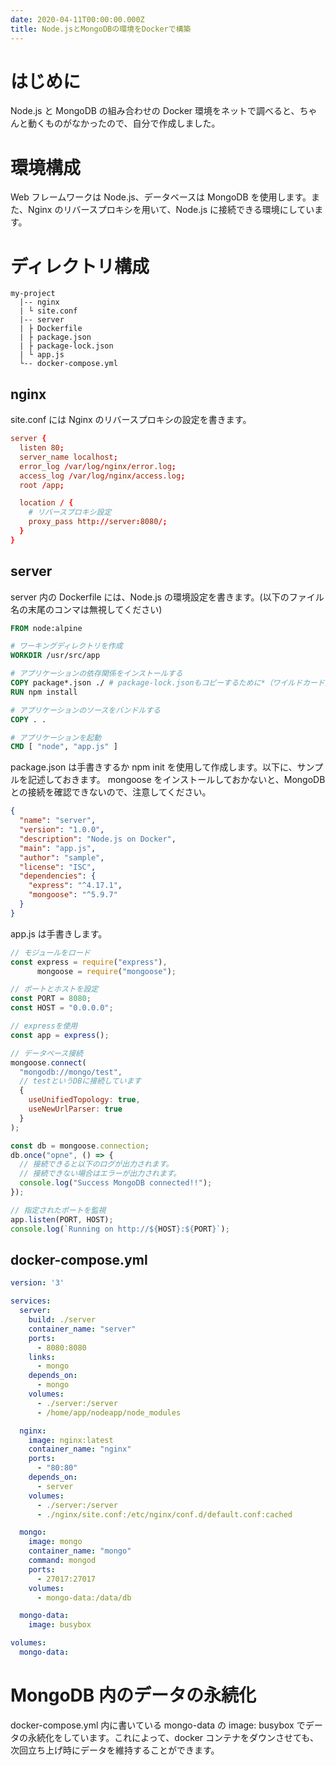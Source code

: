 ```yaml
---
date: 2020-04-11T00:00:00.000Z
title: Node.jsとMongoDBの環境をDockerで構築
---
```


# はじめに
Node.js と MongoDB の組み合わせの Docker 環境をネットで調べると、ちゃんと動くものがなかったので、自分で作成しました。

# 環境構成
Web フレームワークは Node.js、データベースは MongoDB を使用します。また、Nginx のリバースプロキシを用いて、Node.js に接続できる環境にしています。

# ディレクトリ構成
```
my-project
  |-- nginx
  | └ site.conf
  |-- server
  | ├ Dockerfile
  | ├ package.json
  | ├ package-lock.json
  | └ app.js
  └-- docker-compose.yml
```

## nginx
site.conf には Nginx のリバースプロキシの設定を書きます。

```site.conf
server {
  listen 80;
  server_name localhost;
  error_log /var/log/nginx/error.log;
  access_log /var/log/nginx/access.log;
  root /app;

  location / {
    # リバースプロキシ設定
    proxy_pass http://server:8080/;
  }
}
```

## server
server 内の Dockerfile には、Node.js の環境設定を書きます。(以下のファイル名の末尾のコンマは無視してください)

```Dockerfile
FROM node:alpine

# ワーキングディレクトリを作成
WORKDIR /usr/src/app

# アプリケーションの依存関係をインストールする
COPY package*.json ./ # package-lock.jsonもコピーするために*（ワイルドカード）を使用しています
RUN npm install

# アプリケーションのソースをバンドルする
COPY . .

# アプリケーションを起動
CMD [ "node", "app.js" ]
```

package.json は手書きするか npm init を使用して作成します。以下に、サンプルを記述しておきます。
mongoose をインストールしておかないと、MongoDB との接続を確認できないので、注意してください。

```package.json
{
  "name": "server",
  "version": "1.0.0",
  "description": "Node.js on Docker",
  "main": "app.js",
  "author": "sample",
  "license": "ISC",
  "dependencies": {
    "express": "^4.17.1",
    "mongoose": "^5.9.7"
  }
}
```

app.js は手書きします。
``` app.js
// モジュールをロード
const express = require("express"),
      mongoose = require("mongoose");

// ポートとホストを設定
const PORT = 8080;
const HOST = "0.0.0.0";

// expressを使用
const app = express();

// データベース接続
mongoose.connect(
  "mongodb://mongo/test",
  // testというDBに接続しています
  { 
    useUnifiedTopology: true,
    useNewUrlParser: true
  }
);

const db = mongoose.connection;
db.once("opne", () => {
  // 接続できると以下のログが出力されます。
  // 接続できない場合はエラーが出力されます。
  console.log("Success MongoDB connected!!");
});

// 指定されたポートを監視
app.listen(PORT, HOST);
console.log(`Running on http://${HOST}:${PORT}`);
```

## docker-compose.yml
```docker-compose.yml
version: '3'

services:
  server:
    build: ./server
    container_name: "server"
    ports: 
      - 8080:8080
    links:
      - mongo
    depends_on:
      - mongo
    volumes:
      - ./server:/server
      - /home/app/nodeapp/node_modules

  nginx:
    image: nginx:latest
    container_name: "nginx"
    ports:
      - "80:80"
    depends_on:
      - server
    volumes:
      - ./server:/server
      - ./nginx/site.conf:/etc/nginx/conf.d/default.conf:cached

  mongo:
    image: mongo
    container_name: "mongo"
    command: mongod
    ports:
      - 27017:27017
    volumes:
      - mongo-data:/data/db

  mongo-data:
    image: busybox

volumes:
  mongo-data:
```

# MongoDB 内のデータの永続化
docker-compose.yml 内に書いている mongo-data の image: busybox でデータの永続化をしています。これによって、docker コンテナをダウンさせても、次回立ち上げ時にデータを維持することができます。
